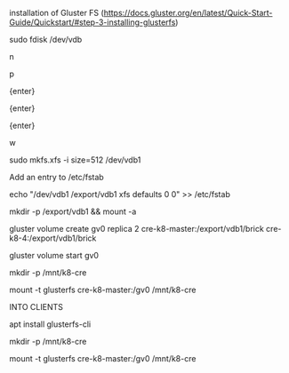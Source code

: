 installation of Gluster FS (https://docs.gluster.org/en/latest/Quick-Start-Guide/Quickstart/#step-3-installing-glusterfs)

 sudo fdisk /dev/vdb
 
 n
 
 p
 
 {enter}
 
 {enter}

 {enter}
 
 w

 
 sudo mkfs.xfs -i size=512 /dev/vdb1  

Add an entry to /etc/fstab

echo "/dev/vdb1 /export/vdb1 xfs defaults 0 0"  >> /etc/fstab

mkdir -p /export/vdb1 && mount -a

gluster volume create gv0 replica 2 cre-k8-master:/export/vdb1/brick cre-k8-4:/export/vdb1/brick

gluster volume start gv0

mkdir -p /mnt/k8-cre

mount -t glusterfs cre-k8-master:/gv0 /mnt/k8-cre

INTO CLIENTS 

apt install glusterfs-cli

mkdir -p /mnt/k8-cre

mount -t glusterfs cre-k8-master:/gv0 /mnt/k8-cre








